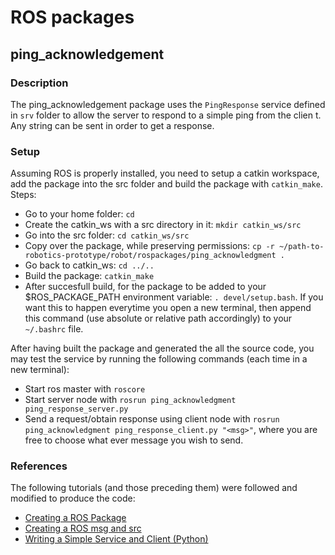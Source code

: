 # ROS packages

## ping_acknowledgement

### Description

The ping_acknowledgement package uses the `PingResponse` service defined in `srv` folder to allow the server to respond to a simple ping from the clien
t. Any string can be sent in order to get a response.

### Setup

Assuming ROS is properly installed, you need to setup a catkin workspace, add the package into the src folder and build the package with `catkin_make`.
Steps:
- Go to your home folder: `cd`
- Create the catkin_ws with a src directory in it: `mkdir catkin_ws/src`
- Go into the src folder: `cd catkin_ws/src`
- Copy over the package, while preserving permissions: `cp -r ~/path-to-robotics-prototype/robot/rospackages/ping_acknowledgment .`
- Go back to catkin_ws: `cd ../..`
- Build the package: `catkin_make`
- After succesfull build, for the package to be added to your $ROS_PACKAGE_PATH environment variable: `. devel/setup.bash`. If you want this to happen everytime you open a new terminal, then append this command (use absolute or relative path accordingly) to your `~/.bashrc` file.

After having built the package and generated the all the source code, you may test the service by running the following commands (each time in a new terminal):

- Start ros master with `roscore`
- Start server node with `rosrun ping_acknowledgment ping_response_server.py`
- Send a request/obtain response using client node with `rosrun ping_acknowledgment ping_response_client.py "<msg>"`, where you are free to choose what
ever message you wish to send.

### References

The following tutorials (and those preceding them) were followed and modified to produce the code:
- [Creating a ROS Package](http://wiki.ros.org/ROS/Tutorials/CreatingPackage)
- [Creating a ROS msg and src](http://wiki.ros.org/ROS/Tutorials/CreatingMsgAndSrv#Creating_a_srv)
- [Writing a Simple Service and Client (Python)](http://wiki.ros.org/ROS/Tutorials/WritingServiceClient%28python%29)

